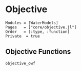 # Objective
```@autodocs
Modules = [WaterModels]
Pages   = ["core/objective.jl"]
Order   = [:type, :function]
Private  = true
```

## Objective Functions
```@docs
objective_owf
```
